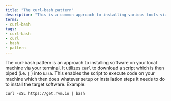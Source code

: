 ```yaml
---
title: "The curl-bash pattern"
description: "This is a common approach to installing various tools via a terminal prompt. You see this commonly done like so: `curl example.com/install.sh | bash`"
terms:
- curl-bash
tags:
- curl-bash
- curl
- bash
- pattern
---
```

The curl-bash pattern is an approach to installing software on your local machine via your terminal. It utilizes `curl` to download a script which is then piped (i.e. `|` ) into `bash`. This enables the script to execute code on your machine which then does whatever setup or installation steps it needs to do to install the target software. Example:

```
curl -sSL https://get.rvm.io | bash
```
